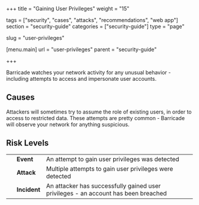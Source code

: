 +++
title = "Gaining User Privileges"
weight = "15"

tags = ["security", "cases", "attacks", "recommendations", "web app"]
section = "security-guide"
categories = ["security-guide"]
type = "page"

slug = "user-privileges"

[menu.main]
    url = "user-privileges"
    parent = "security-guide"

+++

Barricade watches your network activity for any unusual behavior - including attempts to access and impersonate user accounts.

## Causes

Attackers will sometimes try to assume the role of existing users, in order to access to restricted data. These attempts are pretty common - Barricade will observe your network for anything suspicious.

## Risk Levels

<table class="risk">
<tbody>
<tr>
<td><em> </em></td>
<td><strong>Event</strong></td>
<td>An attempt to gain user privileges was detected</td>
<td> </td>
</tr>
<tr>
<td><em> </em></td>
<td><strong>Attack</strong></td>
<td>Multiple attempts to gain user privileges were detected</td>
</tr>
<tr>
<td><em> </em></td>
<td><strong>Incident</strong></td>
<td>An attacker has successfully gained user privileges - an account has been breached</td>
</tr>
</tbody>
</table>
